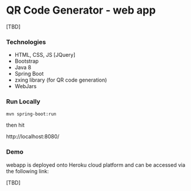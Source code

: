 # QR Code Generator - web app

[TBD]

### Technologies

- HTML, CSS, JS [JQuery]
- Bootstrap
- Java 8
- Spring Boot
- zxing library (for QR code generation)
- WebJars


### Run Locally

```bash
mvn spring-boot:run
```

then hit 

http://localhost:8080/

### Demo

webapp is deployed onto Heroku cloud platform and can be accessed via the following link:

[TBD]

